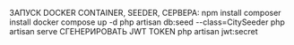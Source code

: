 ЗАПУСК DOCKER CONTAINER, SEEDER, СЕРВЕРА:
npm install
composer install
docker compose up -d
php artisan db:seed --class=CitySeeder
php artisan serve
СГЕНЕРИРОВАТЬ JWT TOKEN
php artisan jwt:secret


